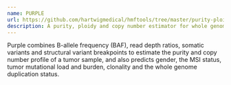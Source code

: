 ```yaml
---
name: PURPLE
url: https://github.com/hartwigmedical/hmftools/tree/master/purity-ploidy-estimator
description: A purity, ploidy and copy number estimator for whole genome tumor data
---
```


Purple combines B-allele frequency (BAF), read depth ratios, somatic variants and
structural variant breakpoints to estimate the purity and copy number profile
of a tumor sample, and also predicts gender, the MSI status, tumor mutational
load and burden, clonality and the whole genome duplication status.
